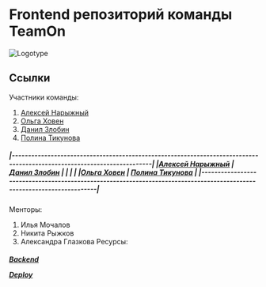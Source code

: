 # Frontend репозиторий команды TeamOn
![Logotype](https://papercallio-production.s3.amazonaws.com/uploads/event/logo/786/frontend.png)

## Ссылки
Участники команды:
1. <a href="https://github.com/AlexeyBMSTU">Алексей Нарыжный</a>
3. <a href="https://github.com/KhovenOlya">Ольга Ховен</a>
5. <a href="https://github.com/Danil-Zlo">Данил Злобин</a>
7. <a href="https://github.com/PtFux">Полина Тикунова</a>

<h5>
|------------------------------------------------------------------------------------------------------------------------|
|<a href="https://github.com/AlexeyBMSTU">Алексей Нарыжный</a> | <a href="https://github.com/Danil-Zlo">Данил Злобин</a> |
|                                                              |                                                         |
|<a href="https://github.com/KhovenOlya">Ольга Ховен</a>       | <a href="https://github.com/PtFux">Полина Тикунова</a>  |
|------------------------------------------------------------------------------------------------------------------------|
</h5>

Менторы:
1. Илья Мочалов
2. Никита Рыжков
3. Александра Глазкова
Ресурсы:
<h5><a href="https://github.com/PtFux">Backend</a>
  
<a href="https://github.com/PtFux">Deploy</a></h5>

